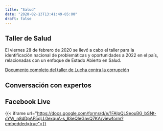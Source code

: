 ```yaml
---
title: "Salud"
date: "2020-02-13T13:41:49-05:00"
draft: false
---
```


## Taller de Salud

El viernes 28 de febrero de 2020 se llevó a cabo el taller para la identificación nacional de problemáticas y oportunidades a 2022 en el país, relacionadas con un enfoque de Estado Abierto en Salud.


[Documento completo del taller de Lucha contra la corrupción](/documents/taller-salud.pdf)

## Conversación con expertos


## Facebook Live


{{< iframe url="https://docs.google.com/forms/d/e/1FAIpQLSeouBG_bSNt-cYW_n8dDpAF5gLL0exquA-s_8SeQleGavQ7KA/viewform?embedded=true">}}
